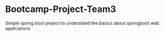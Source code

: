 # Bootcamp-Project-Team3

Simple spring boot project to understand the basics about springboot web applications
